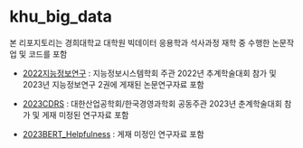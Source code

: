 # khu_big_data

본 리포지토리는 경희대학교 대학원 빅데이터 응용학과 석사과정 재학 중 수행한 논문작업 및 코드를 포함

* [2022지능정보연구](/2022지능정보연구) : 지능정보시스템학회 주관 2022년 추계학술대회 참가 및 2023년 지능정보연구 2권에 게재된 논문연구자료 포함

* [2023CDRS](/2023CDRS) : 대한산업공학회/한국경영과학회 공동주관 2023년 춘계학술대회 참가 및 게재 미정된 연구자료 포함

* [2023BERT_Helpfulness](/2023BERT_Helpfulness) : 게재 미정인 연구자료 포함